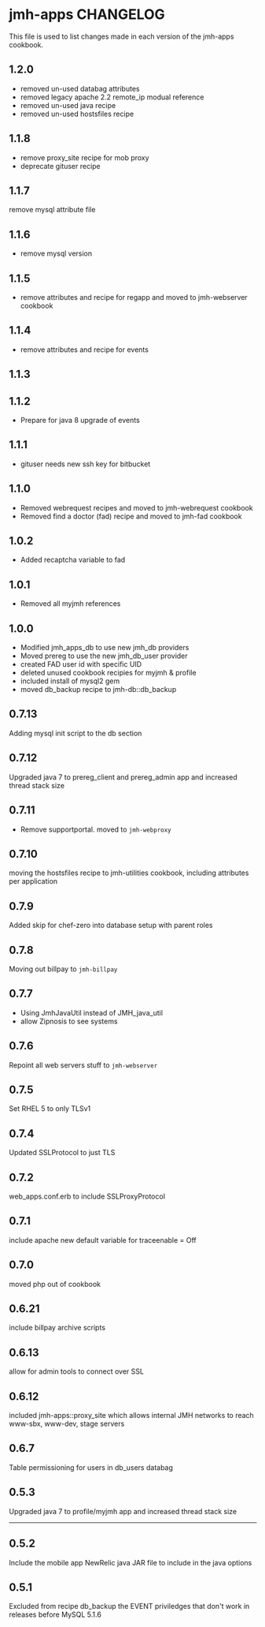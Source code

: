 jmh-apps CHANGELOG
======================

This file is used to list changes made in each version of the jmh-apps cookbook.

1.2.0
-----
- removed un-used databag attributes
- removed legacy apache 2.2 remote_ip modual reference
- removed un-used java recipe
- removed un-used hostsfiles recipe

1.1.8
-----
- remove proxy_site recipe for mob proxy
- deprecate gituser recipe

1.1.7
----
remove mysql attribute file

1.1.6
------
- remove mysql version

1.1.5
-----
- remove attributes and recipe for regapp and moved to jmh-webserver cookbook 

1.1.4
-----
- remove attributes and recipe for events 

1.1.3
------

1.1.2
------
- Prepare for java 8 upgrade of events

1.1.1
-----
- gituser needs new ssh key for bitbucket

1.1.0
-----
- Removed webrequest recipes and moved to jmh-webrequest cookbook
- Removed find a doctor (fad) recipe and moved to jmh-fad cookbook

1.0.2
-----
- Added recaptcha variable to fad

1.0.1
-----
- Removed all myjmh references

1.0.0
------
- Modified jmh_apps_db to use new jmh_db providers
- Moved prereg to use the new jmh_db_user provider
- created FAD user id with specific UID
- deleted unused cookbook recipies for myjmh & profile
- included install of mysql2 gem
- moved db_backup recipe to jmh-db::db_backup 

0.7.13
------
Adding mysql init script to the db section

0.7.12
------
Upgraded java 7 to prereg_client and prereg_admin app and increased thread stack size

0.7.11
------
- Remove supportportal. moved to `jmh-webproxy`

0.7.10
-----
moving the hostsfiles recipe to jmh-utilities cookbook, including attributes per application

0.7.9
-----
Added skip for chef-zero into database setup with parent roles

0.7.8
-----
Moving out billpay to `jmh-billpay`

0.7.7
-----
- Using JmhJavaUtil instead of JMH_java_util
- allow Zipnosis to see systems

0.7.6
-----
Repoint all web servers stuff to `jmh-webserver`

0.7.5
-----
Set RHEL 5 to only TLSv1

0.7.4
-----
Updated SSLProtocol to just TLS

0.7.2
-----
web_apps.conf.erb to include SSLProxyProtocol

0.7.1
-----
include apache new default variable for traceenable = Off

0.7.0
-----
moved php out of cookbook

0.6.21
------
include billpay archive scripts

0.6.13
------
allow for admin tools to connect over SSL

0.6.12
------
included jmh-apps::proxy_site which allows internal JMH networks to reach www-sbx, www-dev, stage servers

0.6.7
-----
Table permissioning for users in db_users databag

0.5.3
-----
Upgraded java 7 to profile/myjmh app and increased thread stack size
- - -

0.5.2
-----
Include the mobile app NewRelic java JAR file to include in the java options

0.5.1
-----
Excluded from recipe db_backup the EVENT priviledges that don't work in releases before MySQL 5.1.6